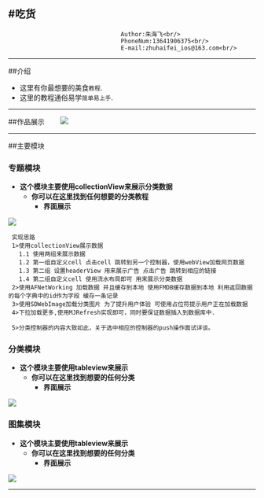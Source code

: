 #吃货
-------------------------------  
                                    Author:朱海飞<br/>
                                    PhoneNum:13641906375<br/>
                                    E-mail:zhuhaifei_ios@163.com<br/>

***************************************************************
##介绍
* 这里有你最想要的美食`教程`. <br/>
* 这里的教程通俗易学`简单易上手`.  <br/>

***************************************************************


##作品展示　　
![](https://github.com/SummerHF/chihuo/raw/master/gif/chihuo.gif)
***************************************************************
##主要模块

### 专题模块
* **这个模块主要使用collectionView来展示分类数据** <br/>
  * **你可以在这里找到任何想要的分类教程** <br/>
    * **界面展示**  

![](https://github.com/SummerHF/chihuo/raw/master/gif-show/specialList.gif) 

     实现思路
     1>使用collectionView展示数据
       1.1 使用两组来展示数据
       1.2 第一组自定义cell 点击cell 跳转到另一个控制器，使用webView加载网页数据   
       1.3 第二组 设置headerView 用来展示广告 点击广告 跳转到相应的链接
       1.4 第二组自定义cell 使用流水布局即可 用来展示分类数据
     2>使用AFNetWorking 加载数据 并且缓存到本地 使用FMDB缓存数据到本地 利用返回数据的每个字典中的id作为字段 缓存一条记录 
     3>使用SDWebImage加载分类图片 为了提升用户体验 可使用占位符提示用户正在加载数据 
     4>下拉加载更多,使用MJRefresh实现即可，同时要保证数据插入到数据库中.
     
     5>分类控制器的内容大致如此，关于选中相应的控制器的push操作面试详谈。
     
### 分类模块
* **这个模块主要使用tableview来展示** <br/>
  * **你可以在这里找到想要的任何分类** <br/>
    * **界面展示**  

![](https://github.com/SummerHF/chihuo/raw/master/gif-show/category.gif) 

    
### 图集模块
* **这个模块主要使用tableview来展示** <br/>
  * **你可以在这里找到想要的任何分类** <br/>
    * **界面展示**  

![](https://github.com/SummerHF/chihuo/raw/master/gif-show/photoList.gif) 

***************************************************************
